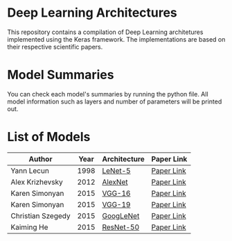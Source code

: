 # Deep Learning Architectures

 This repository contains a compilation of Deep Learning architetures implemented using the Keras framework. The implementations are based on their respective scientific papers. 


# Model Summaries

You can check each model's summaries by running the python file. All model information such as layers and number of parameters will be printed out.


# List of Models

| Author            | Year | Architecture                                                                                           | Paper Link                                                        |
| ----------------- | ---- | ------------------------------------------------------------------------------------------------------ | ----------------------------------------------------------------- |
| Yann Lecun        | 1998 | [LeNet-5](https://github.com/andrematte/deep-learning-architectures/blob/master/models/lenet5.py)      | [Paper Link](http://yann.lecun.com/exdb/publis/pdf/lecun-01a.pdf) |
| Alex Krizhevsky   | 2012 | [AlexNet](https://github.com/andrematte/deep-learning-architectures/blob/master/models/alexnet.py)     | [Paper Link](https://dl.acm.org/doi/10.1145/3065386)              |
| Karen Simonyan    | 2015 | [VGG-16](https://github.com/andrematte/deep-learning-architectures/blob/master/models/vgg16.py)        | [Paper Link](http://arxiv.org/abs/1409.1556)                      |
| Karen Simonyan    | 2015 | [VGG-19](https://github.com/andrematte/deep-learning-architectures/blob/master/models/vgg19.py)        | [Paper Link](http://arxiv.org/abs/1409.1556)                      |
| Christian Szegedy | 2015 | [GoogLeNet](https://github.com/andrematte/deep-learning-architectures/blob/master/models/googlenet.py) | [Paper Link](http://ieeexplore.ieee.org/document/7298594/)        |
| Kaiming He        | 2015 | [ResNet-50](https://github.com/andrematte/deep-learning-architectures/blob/master/models/resnet50.py)  | [Paper Link](https://arxiv.org/pdf/1512.03385.pdf)                |